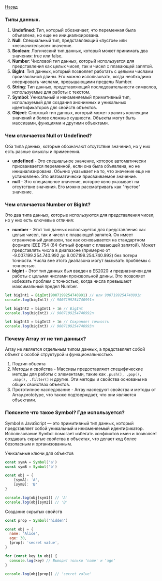 [Назад](../README.md)

### Типы данных.

1. **Undefined**: Тип, который обозначает, что переменная была объявлена, но еще не 
инициализирована.
2. **Null**: Специальный тип, представляющий «пустое» или «незначительное» значение.
3. **Boolean**: Логический тип данных, который может принимать два значения: true или false.
4. **Number**: Числовой тип данных, который используется для представления как целых чисел, 
так и чисел с плавающей запятой.
5. **BigInt**: Тип данных, который позволяет работать с целыми числами произвольной длины. 
Его можно использовать, когда необходимо оперировать числами, превышающими пределы Number.
6. **String**: Тип данных, представляющий последовательности символов, используемые для 
работы с текстом.
7. **Symbol**: Уникальный и неизменяемый примитивный тип, используемый для создания анонимных 
и уникальных идентификаторов для свойств объектов.
8. **Object**: Сложный тип данных, который может хранить коллекции значений и более сложные 
сущности. Объекты могут быть массивами, функциями и другими объектами.

### Чем отличается Null от Undefined?

Оба типа данных, которые обозначают отсутствие значения, но у них есть разные смыслы и применения.

- **undefined** - Это специальное значение, которое автоматически присваивается переменной, 
если она была объявлена, но не инициализирована. Обычно указывает на то, что значение еще 
не установлено. Это автоматически присваиваемое значение.
- **null** - Это специальное значение, которое явно указывает на отсутствие значения. Его 
можно рассматривать как "пустое" значение.

### Чем отличается Number от BigInt?

Это два типа данных, которые используются для представления чисел, но у них есть ключевые отличия:

- **number** - Этот тип данных используется для представления как целых чисел, так и чисел с плавающей 
запятой. Он имеет ограниченный диапазон, так как основывается на стандартном формате IEEE 754 (64-битный 
формат с плавающей запятой). Может представлять числа в диапазоне (примерно от -9.007.199.254.740.992 
до 9.007.199.254.740.992) без потери точности. Числа вне этого диапазона могут вызывать проблемы с точностью.
- **bigint** - Этот тип данных был введен в ES2020 и предназначен для работы с целыми числами произвольной 
длины. Это позволяет избежать проблем с точностью, когда числа превышают максимальный предел Number.
```javascript
let bigInt1 = BigInt(9007199254740991) // или 9007199254740991n
console.log(bigInt1) // 9007199254740991n

let bigInt2 = bigInt1 + 1n // BigInt
console.log(bigInt2) // 9007199254740992n

let bigInt3 = bigInt2 + 1n // Сохраняет точность
console.log(bigInt3) // 9007199254740993n
```

### Почему Array эт не тип данных?

Array не является отдельным типом данных, а представляет собой объект с особой структурой и функциональностью.

1. Подтип объекта
2. Методы и свойства - Массивы предоставляют специфические методы для работы с элементами, такие как 
``.push(), .pop(), .map(), .filter()`` и другие. Эти методы и свойства основаны на общих свойствах объектов.
3. Прототипное наследование - Array наследуют свойства и методы от Array.prototype, что также подтверждает, 
что они являются объектами.

### Поясните что такое Symbol? Где используется?

Symbol в JavaScript — это примитивный тип данных, который представляет собой уникальный и неизменяемый 
идентификатор. Использование Symbol помогает избегать конфликтов имен и позволяет создавать скрытые 
свойства в объектах, что делает код более безопасным и организованным.

Уникальные ключи для объектов

```javascript
const symA = Symbol('a')
const symB = Symbol('b')

const obj = { 
    [symA]: 'A', 
    [symB]: 'B' 
}

console.log(obj[sym1]) // 'A'
console.log(obj[sym2]) // 'B'
```

Создание скрытых свойств

```javascript
const prop = Symbol('hidden')

const obj = {
  name: 'Alice',
  age: 30,
  [prop]: 'secret value',
}

for (const key in obj) {
  console.log(key) // Выводит только 'name' и 'age'
}

console.log(obj[prop]) // 'secret value'
```
